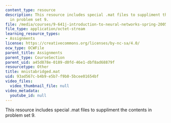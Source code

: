 ```yaml
---
content_type: resource
description: This resource includes special .mat files to suppliment the contents
  in problem set 9.
file: /media/courses/9-641j-introduction-to-neural-networks-spring-2005/93ad567cb4b9e5b7f9b05bcee01654bf_mnistabridged.mat
file_type: application/octet-stream
learning_resource_types:
- Assignments
license: https://creativecommons.org/licenses/by-nc-sa/4.0/
ocw_type: OCWFile
parent_title: Assignments
parent_type: CourseSection
parent_uid: a45d878e-0189-d0fd-46e1-dbf8ad68879f
resourcetype: Other
title: mnistabridged.mat
uid: 93ad567c-b4b9-e5b7-f9b0-5bcee01654bf
video_files:
  video_thumbnail_file: null
video_metadata:
  youtube_id: null
---
```

This resource includes special .mat files to suppliment the contents in problem set 9.